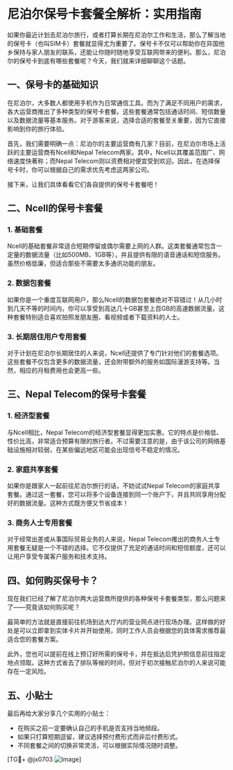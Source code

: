 # 尼泊尔保号卡套餐全解析：实用指南

如果你最近计划去尼泊尔旅行，或者打算长期在尼泊尔工作和生活，那么了解当地的保号卡（也叫SIM卡）套餐就显得尤为重要了。保号卡不仅可以帮助你在异国他乡保持与家人朋友的联系，还能让你随时随地享受互联网带来的便利。那么，尼泊尔的保号卡到底有哪些套餐呢？今天，我们就来详细聊聊这个话题。

## 一、保号卡的基础知识

在尼泊尔，大多数人都使用手机作为日常通信工具。而为了满足不同用户的需求，各大运营商推出了多种类型的保号卡套餐。这些套餐通常包括通话时间、短信数量以及数据流量等基本服务。对于游客来说，选择合适的套餐至关重要，因为它直接影响到你的旅行体验。

首先，我们需要明确一点：尼泊尔的主要运营商有几家？目前，在尼泊尔市场上活跃的主要运营商有Ncell和Nepal Telecom两家。其中，Ncell以其覆盖范围广、网络速度快著称；而Nepal Telecom则以资费相对便宜受到欢迎。因此，在选择保号卡时，你可以根据自己的需求优先考虑这两家公司。

接下来，让我们具体看看它们各自提供的保号卡套餐吧！

## 二、Ncell的保号卡套餐

### 1. 基础套餐
Ncell的基础套餐非常适合短期停留或偶尔需要上网的人群。这类套餐通常包含一定量的数据流量（比如500MB、1GB等），并且提供有限的语音通话和短信服务。虽然价格低廉，但适合那些不需要太多通讯功能的朋友。

### 2. 数据包套餐
如果你是一个重度互联网用户，那么Ncell的数据包套餐绝对不容错过！从几小时到几天不等的时间内，你可以享受到高达几十GB甚至上百GB的高速数据流量。这种套餐特别适合喜欢拍照发朋友圈、看视频或者下载资料的人士。

### 3. 长期居住用户专用套餐
对于计划在尼泊尔长期居住的人来说，Ncell还提供了专门针对他们的套餐选项。这些套餐不仅包含更多的数据流量，还会附带额外的服务如国际漫游支持等。当然，相应的月租费用也会更高一些。

## 三、Nepal Telecom的保号卡套餐

### 1. 经济型套餐
与Ncell相比，Nepal Telecom的经济型套餐显得更加实惠。它的特点是价格低、性价比高，非常适合预算有限的旅行者。不过需要注意的是，由于该公司的网络基础设施相对较弱，在某些偏远地区可能会出现信号不稳定的情况。

### 2. 家庭共享套餐
如果你是跟家人一起前往尼泊尔旅行的话，不妨试试Nepal Telecom的家庭共享套餐。通过这一套餐，您可以将多个设备连接到同一个账户下，并且共同享用分配好的数据流量。这种方式既方便又节省成本！

### 3. 商务人士专用套餐
对于经常出差或从事国际贸易业务的人来说，Nepal Telecom推出的商务人士专用套餐无疑是一个不错的选择。它不仅提供了充足的通话时间和短信额度，还可以让用户享受专属客户服务和技术支持。

## 四、如何购买保号卡？

现在我们已经了解了尼泊尔两大运营商所提供的各种保号卡套餐类型，那么问题来了——究竟该如何购买呢？

最简单的方法就是直接前往机场到达大厅内的营业网点进行现场办理。这样做的好处是可以立即拿到实体卡片并开始使用，同时工作人员会根据您的具体需求推荐最适合您的套餐方案。

此外，您也可以提前在线上预订好所需的保号卡，并在抵达后凭护照信息前往指定地点领取。这种方式省去了排队等候的时间，但对于初次接触尼泊尔的人来说可能存在一定风险。

## 五、小贴士

最后再给大家分享几个实用的小贴士：
- 在购买之前一定要确认自己的手机是否支持当地频段。
- 如果只打算短期逗留，建议选择预付费形式而非后付费形式。
- 不同套餐之间的切换非常灵活，可以根据实际情况随时调整。

[TG💪+ @jx0703 ![Image](https://github.com/user-attachments/assets/dbca1d08-cadb-493c-b0ec-ad6f7a83f270)]